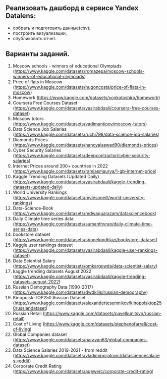 ## Реализовать дашборд в сервисе Yandex Datalens:
- собрать и подготовить данные(csv);
- построить визуализации;
- опубликовать отчет.

## Варианты заданий.

1. Moscow schools - winners of educational Olympiads (https://www.kaggle.com/datasets/romazepa/moscow-schools-winners-of-educational-olympiads)
2. Price of flats in Moscow (https://www.kaggle.com/datasets/hugoncosta/price-of-flats-in-moscow)
3. Homework (https://www.kaggle.com/datasets/yonkotoshiro/homework)
4. Coursera Free Courses Dataset (https://www.kaggle.com/datasets/yasirabdaali/coursera-free-courses-dataset)
5. Moscow tutors (https://www.kaggle.com/datasets/vadimantipov/moscow-tutors)
6. Data Science Job Salaries (https://www.kaggle.com/datasets/ruchi798/data-science-job-salaries)
7. Diamonds Prices (https://www.kaggle.com/datasets/nancyalaswad90/diamonds-prices)
8. Cyber Security Salaries (https://www.kaggle.com/datasets/deepcontractor/cyber-security-salaries)
9. Internet Prices around 200+ countries in 2022 (https://www.kaggle.com/datasets/ramjasmaurya/1-gb-internet-price)
10. Kaggle Trending Datasets (Updated Daily) (https://www.kaggle.com/datasets/yasirabdaali/kaggle-trending-datasets-updated-daily)
11. World University Rankings (https://www.kaggle.com/datasets/mylesoneill/world-university-rankings)
12. Data-Science-Book (https://www.kaggle.com/datasets/mdwaquarazam/datasciencebook)
13. Daily Climate time series data (https://www.kaggle.com/datasets/sumanthvrao/daily-climate-time-series-data)
14. bookstore dataset (https://www.kaggle.com/datasets/sbonelondhlazi/bookstore-dataset)
15. Kaggle user rankings dataset (https://www.kaggle.com/datasets/yasirabdaali/kaggle-user-rankings-dataset)
16. Data Scientist Salary (https://www.kaggle.com/datasets/omkargowda/data-scientist-salary)
17. kaggle trending datasets August 2022 (https://www.kaggle.com/datasets/yasirabdaali/kaggle-trending-datasets-august-2022)
18. Russian Demography Data (1990-2017) (https://www.kaggle.com/datasets/dwdkills/russian-demography)
19. Kinopoisk-TOP250 Russian Dataset (https://www.kaggle.com/datasets/alexandertesemnikov/kinopoisktop250russiandataset)
20. Russian Retail (https://www.kaggle.com/datasets/pavelkunitsyn/russian-retail)
21. Cost of Living (https://www.kaggle.com/datasets/stephenofarrell/cost-of-living)
22. Global Companies dataset (https://www.kaggle.com/datasets/narayan63/global-companies-dataset)
23. Data Science Salaries 2019-2021 - from reddit (https://www.kaggle.com/datasets/vladimirmijatovic/datasciencesalaries-reddit)
24. Corporate Credit Rating (https://www.kaggle.com/datasets/agewerc/corporate-credit-rating)
